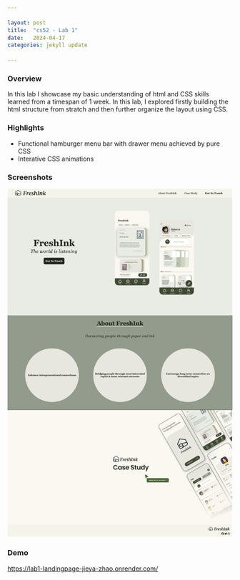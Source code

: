 ```yaml
---

layout: post
title:  "cs52 - Lab 1"
date:   2024-04-17
categories: jekyll update

---
```


### Overview

In this lab I showcase my basic understanding of html and CSS skills learned from a timespan of 1 week. In this lab, I explored firstly building the html structure from stratch and then further organize the layout using CSS.

### Highlights

- Functional hamburger menu bar with drawer menu achieved by pure CSS
- Interative CSS animations 

### Screenshots

![image](/images/laptop.jpg)

### Demo

https://lab1-landingpage-jieya-zhao.onrender.com/